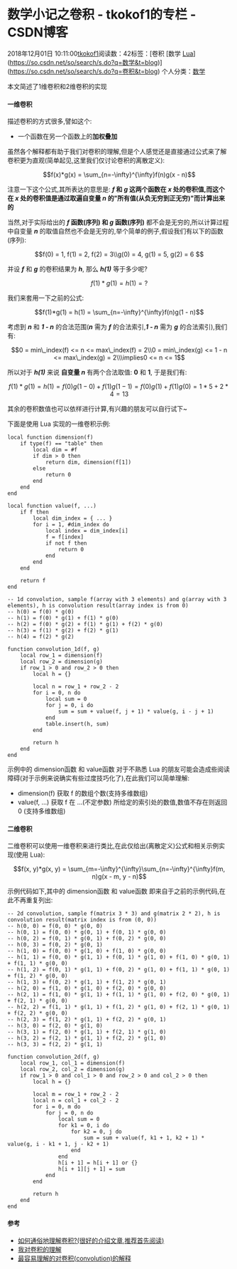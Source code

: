 # 数学小记之卷积 - tkokof1的专栏 - CSDN博客

2018年12月01日 10:11:00[tkokof1](https://me.csdn.net/tkokof1)阅读数：42标签：[卷积																[数学																[Lua](https://so.csdn.net/so/search/s.do?q=Lua&t=blog)](https://so.csdn.net/so/search/s.do?q=数学&t=blog)](https://so.csdn.net/so/search/s.do?q=卷积&t=blog)
个人分类：[数学](https://blog.csdn.net/tkokof1/article/category/8122393)


> 
本文简述了1维卷积和2维卷积的实现

#### 一维卷积

描述卷积的方式很多,譬如这个:
- 一个函数在另一个函数上的**加权叠加**

虽然各个解释都有助于我们对卷积的理解,但是个人感觉还是直接通过公式来了解卷积更为直观(简单起见,这里我们仅讨论卷积的离散定义):

$$f(x)*g(x) = \sum_{n=-\infty}^{\infty}f(n)g(x - n)$$

注意一下这个公式,其所表达的意思是: ***f* 和 *g* 这两个函数在 *x* 处的卷积值,而这个在 *x* 处的卷积值是通过取遍自变量 *n* 的"所有值(从负无穷到正无穷)"而计算出来的**

当然,对于实际给出的 ***f* 函数(序列) 和 *g* 函数(序列)** 都不会是无穷的,所以计算过程中自变量 ***n*** 的取值自然也不会是无穷的,举个简单的例子,假设我们有以下的函数(序列):

$$f(0) = 1, f(1) = 2, f(2) = 3\\g(0) = 4, g(1) = 5, g(2) = 6 $$

并设 ***f*** 和 ***g*** 的卷积结果为 ***h***, 那么 ***h(1)*** 等于多少呢?

$$f(1)*g(1) = h(1) = ?$$

我们来套用一下之前的公式:

$$f(1)*g(1) = h(1) = \sum_{n=-\infty}^{\infty}f(n)g(1 - n)$$

考虑到 ***n*** 和 ***1 - n*** 的合法范围(***n*** 需为 ***f*** 的合法索引,***1 - n*** 需为 ***g*** 的合法索引),我们有:

$$0 = min\_index(f) <= n <= max\_index(f) = 2\\0 = min\_index(g) <= 1 - n <= max\_index(g) = 2\\\implies0 <= n <= 1$$

所以对于 ***h(1)*** 来说 **自变量 *n*** 有两个合法取值: **0** 和 **1**, 于是我们有:

$$f(1)*g(1) = h(1) = f(0)g(1 - 0) + f(1)g(1 - 1) = f(0)g(1) + f(1)g(0) = 1 * 5 + 2 * 4 = 13$$

其余的卷积数值也可以依样进行计算,有兴趣的朋友可以自行试下~

下面是使用 Lua 实现的一维卷积示例:

```
local function dimension(f)
    if type(f) == "table" then
        local dim = #f
        if dim > 0 then
            return dim, dimension(f[1])
        else
            return 0
        end
    end
end

local function value(f, ...)
    if f then
        local dim_index = { ... }
        for i = 1, #dim_index do
            local index = dim_index[i]
            f = f[index]
            if not f then
                return 0
            end
        end
    end
    
    return f
end

-- 1d convolution, sample f(array with 3 elements) and g(array with 3 elements), h is convolution result(array index is from 0)
-- h(0) = f(0) * g(0)
-- h(1) = f(0) * g(1) + f(1) * g(0)
-- h(2) = f(0) * g(2) + f(1) * g(1) + f(2) * g(0)
-- h(3) = f(1) * g(2) + f(2) * g(1)
-- h(4) = f(2) * g(2)

function convolution_1d(f, g)
    local row_1 = dimension(f)
    local row_2 = dimension(g)
    if row_1 > 0 and row_2 > 0 then
        local h = {}
        
        local n = row_1 + row_2 - 2
        for i = 0, n do
            local sum = 0
            for j = 0, i do
                sum = sum + value(f, j + 1) * value(g, i - j + 1)
            end
            table.insert(h, sum)
        end
        
        return h
    end
end
```

示例中的 dimension函数 和 value函数 对于不熟悉 Lua 的朋友可能会造成些阅读障碍(对于示例来说确实有些过度技巧化了),在此我们可以简单理解:
- dimension(f) 获取 f 的数组个数(支持多维数组)
- value(f, …) 获取 f 在 …(不定参数) 所给定的索引处的数值,数值不存在则返回 0 (支持多维数组)

#### 二维卷积

二维卷积可以使用一维卷积来进行类比,在此仅给出(离散定义)公式和相关示例实现(使用 Lua):

$$f(x, y)*g(x, y) = \sum_{m=-\infty}^{\infty}\sum_{n=-\infty}^{\infty}f(m, n)g(x - m, y - n)$$

示例代码如下,其中的 dimension函数 和 value函数 即来自于之前的示例代码,在此不再重复列出:

```
-- 2d convolution, sample f(matrix 3 * 3) and g(matrix 2 * 2), h is convolution result(matrix index is from (0, 0))
-- h(0, 0) = f(0, 0) * g(0, 0)
-- h(0, 1) = f(0, 0) * g(0, 1) + f(0, 1) * g(0, 0)
-- h(0, 2) = f(0, 1) * g(0, 1) + f(0, 2) * g(0, 0)
-- h(0, 3) = f(0, 2) * g(0, 1)
-- h(1, 0) = f(0, 0) * g(1, 0) + f(1, 0) * g(0, 0)
-- h(1, 1) = f(0, 0) * g(1, 1) + f(0, 1) * g(1, 0) + f(1, 0) * g(0, 1) + f(1, 1) * g(0, 0)
-- h(1, 2) = f(0, 1) * g(1, 1) + f(0, 2) * g(1, 0) + f(1, 1) * g(0, 1) + f(1, 2) * g(0, 0)
-- h(1, 3) = f(0, 2) * g(1, 1) + f(1, 2) * g(0, 1)
-- h(2, 0) = f(1, 0) * g(1, 0) + f(2, 0) * g(0, 0)
-- h(2, 1) = f(1, 0) * g(1, 1) + f(1, 1) * g(1, 0) + f(2, 0) * g(0, 1) + f(2, 1) * g(0, 0)
-- h(2, 2) = f(1, 1) * g(1, 1) + f(1, 2) * g(1, 0) + f(2, 1) * g(0, 1) + f(2, 2) * g(0, 0)
-- h(2, 3) = f(1, 2) * g(1, 1) + f(2, 2) * g(0, 1)
-- h(3, 0) = f(2, 0) * g(1, 0)
-- h(3, 1) = f(2, 0) * g(1, 1) + f(2, 1) * g(1, 0)
-- h(3, 2) = f(2, 1) * g(1, 1) + f(2, 2) * g(1, 0)
-- h(3, 3) = f(2, 2) * g(1, 1)

function convolution_2d(f, g)
    local row_1, col_1 = dimension(f)
    local row_2, col_2 = dimension(g)
    if row_1 > 0 and col_1 > 0 and row_2 > 0 and col_2 > 0 then
        local h = {}
        
        local m = row_1 + row_2 - 2
        local n = col_1 + col_2 - 2
        for i = 0, m do
            for j = 0, n do
                local sum = 0
                for k1 = 0, i do
                    for k2 = 0, j do
                        sum = sum + value(f, k1 + 1, k2 + 1) * value(g, i - k1 + 1, j - k2 + 1)
                    end
                end
                h[i + 1] = h[i + 1] or {}
                h[i + 1][j + 1] = sum
            end
        end
        
        return h
    end
end
```

#### 参考
- [如何通俗地理解卷积?(很好的介绍文章,推荐首先阅读)](www.matongxue.com/madocs/32.html)
- [我对卷积的理解](https://mengqi92.github.io/2015/10/06/convolution/)
- [最容易理解的对卷积(convolution)的解释](https://blog.csdn.net/bitcarmanlee/article/details/54729807)

